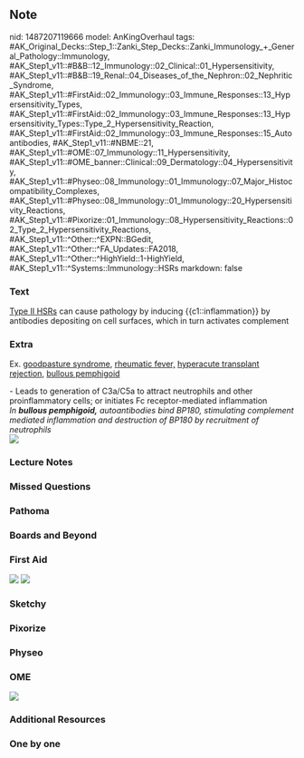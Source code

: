 ## Note
nid: 1487207119666
model: AnKingOverhaul
tags: #AK_Original_Decks::Step_1::Zanki_Step_Decks::Zanki_Immunology_+_General_Pathology::Immunology, #AK_Step1_v11::#B&B::12_Immunology::02_Clinical::01_Hypersensitivity, #AK_Step1_v11::#B&B::19_Renal::04_Diseases_of_the_Nephron::02_Nephritic_Syndrome, #AK_Step1_v11::#FirstAid::02_Immunology::03_Immune_Responses::13_Hypersensitivity_Types, #AK_Step1_v11::#FirstAid::02_Immunology::03_Immune_Responses::13_Hypersensitivity_Types::Type_2_Hypersensitivity_Reaction, #AK_Step1_v11::#FirstAid::02_Immunology::03_Immune_Responses::15_Autoantibodies, #AK_Step1_v11::#NBME::21, #AK_Step1_v11::#OME::07_Immunology::11_Hypersensitivity, #AK_Step1_v11::#OME_banner::Clinical::09_Dermatology::04_Hypersensitivity, #AK_Step1_v11::#Physeo::08_Immunology::01_Immunology::07_Major_Histocompatibility_Complexes, #AK_Step1_v11::#Physeo::08_Immunology::01_Immunology::20_Hypersensitivity_Reactions, #AK_Step1_v11::#Pixorize::01_Immunology::08_Hypersensitivity_Reactions::02_Type_2_Hypersensitivity_Reactions, #AK_Step1_v11::^Other::^EXPN::BGedit, #AK_Step1_v11::^Other::^FA_Updates::FA2018, #AK_Step1_v11::^Other::^HighYield::1-HighYield, #AK_Step1_v11::^Systems::Immunology::HSRs
markdown: false

### Text
<div>
  <div>
    <u>Type II HSRs</u> can cause pathology by inducing
    {{c1::inflammation}} by antibodies depositing on cell surfaces,
    which in turn activates complement
  </div>
</div>

### Extra
Ex. <u>goodpasture syndrome</u>, <u>rheumatic fever,</u>
<u>hyperacute transplant rejection</u>, <u>bullous pemphigoid</u>
<div>
  - Leads to generation of C3a/C5a to attract neutrophils and other
  proinflammatory cells; or initiates Fc receptor-mediated
  inflammation
  <div>
    <i>In <b>bullous pemphigoid,</b> autoantibodies bind BP180,
    stimulating complement mediated inflammation and destruction of
    BP180 by recruitment of neutrophils</i>
  </div>
  <div>
    <i><img src="paste-617697901543425.jpg"></i>
  </div>
</div>

### Lecture Notes


### Missed Questions


### Pathoma


### Boards and Beyond


### First Aid
<img src="tmpvdvpva23.png"> <img src="tmpuvczdwzb.png">

### Sketchy


### Pixorize


### Physeo


### OME
<div class="ome-widget">
  <a href=
  "https://onlinemeded.org/spa/dermatology/hypersensitivity/acquire?ref=anki">
  <img src="_OME_AnkiFlashcards_Lesson_1.png"></a>
</div>

### Additional Resources


### One by one

